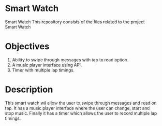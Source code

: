 # Smart Watch
Smart Watch
This repository consists of the files related to the project Smart Watch
# Objectives
1. Ability to swipe through messages with tap to read option.
2. A music player interface using API.
3. Timer with multiple lap timings.
# Description
This smart watch wil allow the user to swipe through messages and read on tap. It has a music player interface where the user can change, start and stop music. Finally it has a timer which allows the user to record multiple lap timings.
